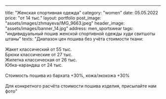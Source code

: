---
title: "Женская спортивная одежда"
category: "women"
date: 05.05.2022
price: "от 14 тыс."
layout: portfolio
post_image: "assets/images/zhmayeva/IMG_9663.jpeg"
header_image: "assets/images/banner_14.jpg"
address: men_sportswear
tags: "индивидуальный пошив женской спортивной одежды худи свитшоты штаны"
texts: "Диапазон цен пошива без учёта стоимости ткани:
</br>
</br>
Жакет классический от 55 тыс.
</br>
Брюки классические от 27 тыс.
</br>
Жилетка классическая от 26 тыс.
</br>
Юбка-карандаш от 24 тыс.
</br>
</br>
Стоимость пошива из бархата +30%, кожа/экокожа +30%
</br>
</br>
Для конкретного расчёта стоимости пошива изделия,
присылайте нам фото"
